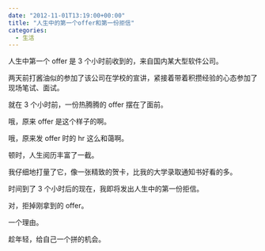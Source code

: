 ```yaml
---
date: "2012-11-01T13:19:00+00:00"
title: "人生中的第一个offer和第一份拒信"
categories:
  - 生活
---
```


人生中第一个 offer 是 3 个小时前收到的，来自国内某大型软件公司。

两天前打酱油似的参加了该公司在学校的宣讲，紧接着带着积攒经验的心态参加了现场笔试、面试。

就在 3 个小时前，一份热腾腾的 offer 摆在了面前。

哦，原来 offer 是这个样子的啊。

哦，原来发 offer 时的 hr 这么和蔼啊。

顿时，人生阅历丰富了一截。

我仔细地打量了它，像一张精致的贺卡，比我的大学录取通知书好看的多。

时间到了 3 个小时后的现在，我即将发出人生中的第一份拒信。

对，拒掉刚拿到的 offer。

一个理由。

趁年轻，给自己一个拼的机会。

